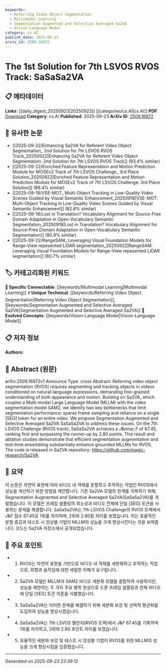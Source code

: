```yaml
---
keywords:
  - Referring Video Object Segmentation
  - Multimodal Learning
  - Segmentation Augmented and Selective Averaged Sa2VA
  - Vision-Language Model
category: cs.AI
publish_date: 2025-09-23
arxiv_id: 2509.16972
---
```


<!-- KEYWORD_LINKING_METADATA:
{
  "processed_timestamp": "2025-09-23T23:39:12.311030",
  "vocabulary_version": "1.0",
  "selected_keywords": [
    "Referring Video Object Segmentation",
    "Multimodal Learning",
    "Segmentation Augmented and Selective Averaged Sa2VA",
    "Vision-Language Model"
  ],
  "rejected_keywords": [],
  "similarity_scores": {
    "Referring Video Object Segmentation": 0.8,
    "Multimodal Learning": 0.9,
    "Segmentation Augmented and Selective Averaged Sa2VA": 0.7,
    "Vision-Language Model": 0.85
  },
  "extraction_method": "AI_prompt_based",
  "budget_applied": true,
  "candidates_json": {
    "candidates": [
      {
        "surface": "Referring video object segmentation",
        "canonical": "Referring Video Object Segmentation",
        "aliases": [
          "RVOS"
        ],
        "category": "unique_technical",
        "rationale": "This is a specific task within computer vision that links to both language and video processing.",
        "novelty_score": 0.7,
        "connectivity_score": 0.6,
        "specificity_score": 0.9,
        "link_intent_score": 0.8
      },
      {
        "surface": "Multi-modal Large Language Model",
        "canonical": "Multimodal Learning",
        "aliases": [
          "MLLM"
        ],
        "category": "specific_connectable",
        "rationale": "This connects language models with multimodal data, enhancing cross-domain linking.",
        "novelty_score": 0.5,
        "connectivity_score": 0.85,
        "specificity_score": 0.7,
        "link_intent_score": 0.9
      },
      {
        "surface": "Segmentation Augmented and Selective Averaged Sa2VA",
        "canonical": "Segmentation Augmented and Selective Averaged Sa2VA",
        "aliases": [
          "SaSaSa2VA"
        ],
        "category": "unique_technical",
        "rationale": "Represents a novel approach specific to the paper, useful for linking to segmentation techniques.",
        "novelty_score": 0.8,
        "connectivity_score": 0.5,
        "specificity_score": 0.85,
        "link_intent_score": 0.7
      },
      {
        "surface": "Vision-Language Model",
        "canonical": "Vision-Language Model",
        "aliases": [
          "Vision-Language"
        ],
        "category": "evolved_concepts",
        "rationale": "This represents an evolving concept that bridges vision and language processing.",
        "novelty_score": 0.6,
        "connectivity_score": 0.9,
        "specificity_score": 0.8,
        "link_intent_score": 0.85
      }
    ],
    "ban_list_suggestions": [
      "frame sampling",
      "test-time ensembling"
    ]
  },
  "decisions": [
    {
      "candidate_surface": "Referring video object segmentation",
      "resolved_canonical": "Referring Video Object Segmentation",
      "decision": "linked",
      "scores": {
        "novelty": 0.7,
        "connectivity": 0.6,
        "specificity": 0.9,
        "link_intent": 0.8
      }
    },
    {
      "candidate_surface": "Multi-modal Large Language Model",
      "resolved_canonical": "Multimodal Learning",
      "decision": "linked",
      "scores": {
        "novelty": 0.5,
        "connectivity": 0.85,
        "specificity": 0.7,
        "link_intent": 0.9
      }
    },
    {
      "candidate_surface": "Segmentation Augmented and Selective Averaged Sa2VA",
      "resolved_canonical": "Segmentation Augmented and Selective Averaged Sa2VA",
      "decision": "linked",
      "scores": {
        "novelty": 0.8,
        "connectivity": 0.5,
        "specificity": 0.85,
        "link_intent": 0.7
      }
    },
    {
      "candidate_surface": "Vision-Language Model",
      "resolved_canonical": "Vision-Language Model",
      "decision": "linked",
      "scores": {
        "novelty": 0.6,
        "connectivity": 0.9,
        "specificity": 0.8,
        "link_intent": 0.85
      }
    }
  ]
}
-->

# The 1st Solution for 7th LSVOS RVOS Track: SaSaSa2VA

## 📋 메타데이터

**Links**: [[daily_digest_20250923|20250923]] [[categories/cs.AI|cs.AI]]
**PDF**: [Download](https://arxiv.org/pdf/2509.16972.pdf)
**Category**: cs.AI
**Published**: 2025-09-23
**ArXiv ID**: [2509.16972](https://arxiv.org/abs/2509.16972)

## 🔗 유사한 논문
- [[2025-09-22/Enhancing Sa2VA for Referent Video Object Segmentation_ 2nd Solution for 7th LSVOS RVOS Track_20250922|Enhancing Sa2VA for Referent Video Object Segmentation: 2nd Solution for 7th LSVOS RVOS Track]] (93.4% similar)
- [[2025-09-22/Enriched Feature Representation and Motion Prediction Module for MOSEv2 Track of 7th LSVOS Challenge_ 3rd Place Solution_20250922|Enriched Feature Representation and Motion Prediction Module for MOSEv2 Track of 7th LSVOS Challenge: 3rd Place Solution]] (86.4% similar)
- [[2025-09-18/VSE-MOT_ Multi-Object Tracking in Low-Quality Video Scenes Guided by Visual Semantic Enhancement_20250918|VSE-MOT: Multi-Object Tracking in Low-Quality Video Scenes Guided by Visual Semantic Enhancement]] (82.8% similar)
- [[2025-09-18/Lost in Translation? Vocabulary Alignment for Source-Free Domain Adaptation in Open-Vocabulary Semantic Segmentation_20250918|Lost in Translation? Vocabulary Alignment for Source-Free Domain Adaptation in Open-Vocabulary Semantic Segmentation]] (80.9% similar)
- [[2025-09-22/RangeSAM_ Leveraging Visual Foundation Models for Range-View repesented LiDAR segmentation_20250922|RangeSAM: Leveraging Visual Foundation Models for Range-View repesented LiDAR segmentation]] (80.7% similar)

## 🏷️ 카테고리화된 키워드
**🔗 Specific Connectable**: [[keywords/Multimodal Learning|Multimodal Learning]]
**⚡ Unique Technical**: [[keywords/Referring Video Object Segmentation|Referring Video Object Segmentation]], [[keywords/Segmentation Augmented and Selective Averaged Sa2VA|Segmentation Augmented and Selective Averaged Sa2VA]]
**🚀 Evolved Concepts**: [[keywords/Vision-Language Model|Vision-Language Model]]

## 📋 저자 정보

**Authors:** 

## 📄 Abstract (원문)

arXiv:2509.16972v1 Announce Type: cross 
Abstract: Referring video object segmentation (RVOS) requires segmenting and tracking objects in videos conditioned on natural-language expressions, demanding fine-grained understanding of both appearance and motion. Building on Sa2VA, which couples a Multi-modal Large Language Model (MLLM) with the video segmentation model SAM2, we identify two key bottlenecks that limit segmentation performance: sparse frame sampling and reliance on a single [SEG] token for an entire video. We propose Segmentation Augmented and Selective Averaged Sa2VA SaSaSa2VA to address these issues. On the 7th LSVOS Challenge (RVOS track), SaSaSa2VA achieves a $J\&amp;F$ of 67.45, ranking first and surpassing the runner-up by 2.80 points. This result and ablation studies demonstrate that efficient segmentation augmentation and test-time ensembling substantially enhance grounded MLLMs for RVOS. The code is released in Sa2VA repository: https://github.com/magic-research/Sa2VA.

## 📝 요약

이 논문은 자연어 표현에 따라 비디오 내 객체를 분할하고 추적하는 작업인 RVOS에서 성능을 개선하기 위한 방법을 제안합니다. 기존 Sa2VA 모델의 한계를 극복하기 위해, Segmentation Augmented and Selective Averaged Sa2VA(SaSaSa2VA)를 개발했습니다. 이 모델은 프레임 샘플링의 희소성과 비디오 전체에 단일 [SEG] 토큰을 사용하는 문제를 해결합니다. SaSaSa2VA는 7th LSVOS Challenge의 RVOS 트랙에서 $J\&F$ 점수 67.45로 1위를 차지하며, 2위와 2.80점 차이를 보였습니다. 이는 효율적인 분할 증강과 테스트 시 앙상블 기법이 MLLM의 성능을 크게 향상시킨다는 것을 보여줍니다. 코드는 Sa2VA 저장소에서 공개되었습니다.

## 🎯 주요 포인트

- 1. RVOS는 자연어 표현을 기반으로 비디오 내 객체를 세분화하고 추적하는 작업으로, 외형과 움직임에 대한 세밀한 이해가 요구됩니다.
- 2. Sa2VA 모델은 MLLM과 SAM2 비디오 세분화 모델을 결합하여 사용하지만, 성능을 제한하는 두 가지 주요 병목 현상으로 드문 프레임 샘플링과 전체 비디오에 단일 [SEG] 토큰 의존을 식별했습니다.
- 3. SaSaSa2VA는 이러한 문제를 해결하기 위해 세분화 보강 및 선택적 평균화를 도입하여 성능을 향상시켰습니다.
- 4. SaSaSa2VA는 7th LSVOS 챌린지(RVOS 트랙)에서 $J\&F$ 67.45를 기록하며 1위를 차지하고, 2위와 2.80 포인트 차이를 보였습니다.
- 5. 효율적인 세분화 보강 및 테스트 시 앙상블 기법이 RVOS를 위한 MLLM의 성능을 크게 향상시킴을 입증했습니다.


---

*Generated on 2025-09-23 23:39:12*